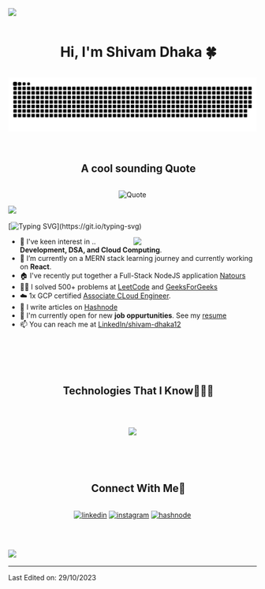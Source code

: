 


<!--horizontal divider(gradiant)-->
<img src="https://user-images.githubusercontent.com/73097560/115834477-dbab4500-a447-11eb-908a-139a6edaec5c.gif">

<!--h1 without bottom border-->
<div id="user-content-toc">
  <ul align="center">
    <summary><h1 style="display: inline-block">Hi, I'm Shivam Dhaka 🍀</h1></summary>
  </ul>
</div>


<!--- snake -->
<div align="center">
  <img  src="https://github.com/1999AZZAR/1999AZZAR/blob/main/resources/img/grid-snake.svg"
       alt="snake" /></a>
</div>


<br>

<!--h2 without bottom border-->
<div id="user-content-toc">
  <ul align="center">
    <summary><h2 style="display: inline-block">A cool sounding Quote</h2></summary>
  </ul>
</div>
<p align = "center">
	<img alt = "Quote" src="https://quotes-github-readme.vercel.app/api?type=horizontal&animation=grow_out_in">
</p>



<!--Programmer Gif-->
<picture><img src = "https://github.com/7oSkaaa/7oSkaaa/blob/main/Images/about_me.gif?raw=true" width = 50px></picture>
<!--marqee text-->
[![Typing SVG](https://readme-typing-svg.herokuapp.com?font=Architects+Daughter&color=7AF79A&size=30&lines=An+active+learner;A+Full-Stack+Developer...;A+Programmer+By+Heart;)](https://git.io/typing-svg)

<!--Right side gif-->
<picture> <img align="right" src="https://github.com/7oSkaaa/7oSkaaa/blob/main/Images/Right_Side.gif?raw=true" width = 250px></picture>

<!--Intro start-->

- 👀 I've keen interest in .. **Development, DSA, and Cloud Computing**.
- 🌱 I’m currently on a MERN stack learning journey and currently working on **React**.
- 🏠 I've recently put together a Full-Stack NodeJS application [Natours](https://natours-node.cyclic.app)
- 👩‍💻 I solved 500+ problems at [LeetCode](https://leetcode.com/shivamdhaka1200/) and [GeeksForGeeks](https://auth.geeksforgeeks.org/user/shivamdhaka1200/)
- ☁️ 1x GCP certified [Associate CLoud Engineer](https://google.accredible.com/b2247d94-e0b0-4e97-ba18-32918de73741). 
- 📝 I write articles on [Hashnode](https://shivamdhaka.hashnode.dev/)
- 💼 I'm currently open for new **job oppurtunities**. See my [resume](https://drive.google.com/file/d/1goH60shXu-cxFIv9TELmOqNle_8WYJnm/view?usp=sharing)
- 📫 You can reach me at [LinkedIn/shivam-dhaka12](https://www.linkedin.com/in/shivam-dhaka12/)

<!--Intro end-->

<br><br><br>

<!--h1 without bottom border-->
<div id="user-content-toc">
  <ul align="center">
    <summary><h2 style="display: inline-block">Technologies That I Know👨🏻‍💻</h2></summary>
  </ul>
</div>

<br>
<!--tech stack icons-->
<p align="center">
  <a href="https://skillicons.dev">
    <img src="https://skillicons.dev/icons?i=git,github,docker,ansible,aws,gcp,figma,html,css,js,express,nodejs,mongodb,linux,mysql,postman,vscode"/>
  </a>
</p>


<br><br>

<!-- Connect with me -->
<!--h2 without bottom border-->
<div id="user-content-toc">
  <ul align="center">
    <summary><h2 style="display: inline-block">Connect With Me🤝</h2></summary>
  </ul>
</div>

<!--icons and links-->
<p align="center">
<a href="https://www.linkedin.com/in/shivam-dhaka12/" target="blank"><img align="center" src="https://user-images.githubusercontent.com/88904952/234979284-68c11d7f-1acc-4f0c-ac78-044e1037d7b0.png" alt="linkedin" height="50" width="50" /></a>
<a href="https://www.instagram.com/shivam__dhaka__/" target="blank"><img align="center" src="https://user-images.githubusercontent.com/88904952/234981169-2dd1e58f-4b7e-468c-8213-034ba62156c3.png" alt="instagram" height="50" width="50" /></a>
<a href="https://shivamdhaka.hashnode.dev/" target="blank"><img align="center" src="https://user-images.githubusercontent.com/88904952/234982196-562aea17-5532-4550-8c08-1c7cb994a541.png" alt="hashnode" height="50" width="50" /></a>
</p>

<br><br>

<!--horizontal divider(gradiant)-->
<img src="https://user-images.githubusercontent.com/73097560/115834477-dbab4500-a447-11eb-908a-139a6edaec5c.gif">

----------------------------------------------------------------------


Last Edited on: 29/10/2023




<!---
Shivam-Dhaka12/Shivam-Dhaka12 is a ✨ special ✨ repository because its `README.md` (this file) appears on your GitHub profile.
You can click the Preview link to take a look at your changes.
--->
